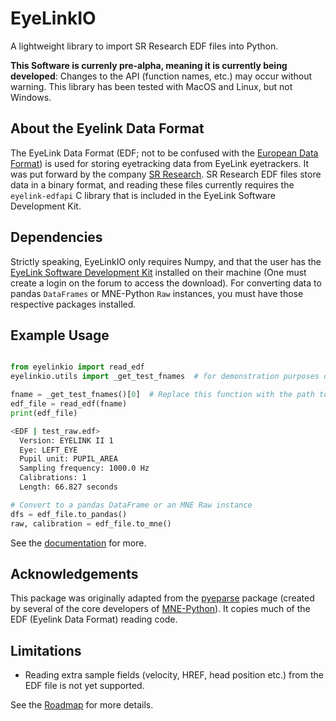 # EyeLinkIO

A lightweight library to import SR Research EDF files into Python.

**This Software is currenly pre-alpha, meaning it is currently being developed**: Changes to the API (function names, etc.) may occur without warning. This library has been tested with MacOS and Linux, but not Windows.

## About the Eyelink Data Format

The EyeLink Data Format (EDF; not to be confused with the [European Data Format](<https://www.edfplus.info>)) is used for storing eyetracking data from EyeLink eyetrackers. It was put forward by the company [SR Research](<https://www.sr-research.com>). SR Research EDF files store data in a binary format, and reading these files currently requires the ``eyelink-edfapi`` C library that is included in the EyeLink Software Development Kit.

## Dependencies

Strictly speaking, EyeLinkIO only requires Numpy, and that the user has the [EyeLink Software Development Kit](<https://www.sr-research.com/support/forum-3.html>) installed on their machine (One must create a login on the forum to access the download). For converting data to pandas ``DataFrames`` or MNE-Python ``Raw`` instances, you must have those respective packages installed.

## Example Usage

```python

from eyelinkio import read_edf
eyelinkio.utils import _get_test_fnames  # for demonstration purposes only

fname = _get_test_fnames()[0]  # Replace this function with the path to your EDF file
edf_file = read_edf(fname)
print(edf_file)
```

```bash
<EDF | test_raw.edf> 
  Version: EYELINK II 1 
  Eye: LEFT_EYE 
  Pupil unit: PUPIL_AREA 
  Sampling frequency: 1000.0 Hz 
  Calibrations: 1 
  Length: 66.827 seconds 
```

```python
# Convert to a pandas DataFrame or an MNE Raw instance
dfs = edf_file.to_pandas()
raw, calibration = edf_file.to_mne()
```

See the [documentation](https://scott-huberty.github.io/eyelinkio/) for more.

## Acknowledgements

This package was originally adapted from the [pyeparse](<https://github.com/pyeparse/pyeparse>) package (created by several of the core developers of [MNE-Python](<https://mne.tools/dev/index.html>)). It copies much of the EDF (Eyelink Data Format) reading code.

## Limitations

- Reading extra sample fields (velocity, HREF, head position etc.) from the EDF file is not yet supported.

See the [Roadmap](https://scott-huberty.github.io/eyelinkio/roadmap.html) for more details.
